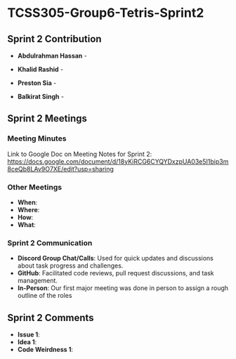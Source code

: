 # TCSS305-Group6-Tetris-Sprint2

## Sprint 2 Contribution

- **Abdulrahman Hassan**  - 


- **Khalid Rashid**  -


- **Preston Sia**  -


- **Balkirat Singh**  -

## Sprint 2 Meetings

### Meeting Minutes
Link to Google Doc on Meeting Notes for Sprint 2:
https://docs.google.com/document/d/18yKiRCG6CYQYDxzpUA03e5I1bip3m8ceQb8LAv9O7XE/edit?usp=sharing

### Other Meetings
- **When**:
- **Where**:
- **How**:
- **What**:

### Sprint 2 Communication

- **Discord Group Chat/Calls**: Used for quick updates and discussions about task progress and challenges.  
- **GitHub**: Facilitated code reviews, pull request discussions, and task management.  
- **In-Person**: Our first major meeting was done in person to assign a rough outline of the roles

## Sprint 2 Comments
- **Issue 1**: 
- **Idea 1**: 
- **Code Weirdness 1**:
